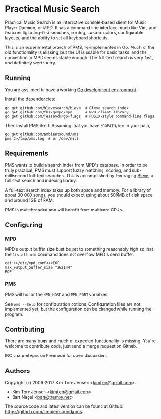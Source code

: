 # Practical Music Search

Practical Music Search is an interactive console-based client for Music Player Daemon, or MPD. It has a command line interface much like Vim, and features lightning-fast searches, sorting, custom colors, configurable layouts, and the ability to set all keyboard shortcuts.

This is an experimental branch of PMS, re-implemented in Go. Much of the old functionality is missing, but the UI is usable for basic tasks. and the connection to MPD seems stable enough. The full-text search is very fast, and definitely worth a try.


## Running

You are assumed to have a working [Go development environment](https://golang.org/doc/install).

Install the dependencies:

```
go get github.com/blevesearch/bleve  # Bleve search index
go get github.com/fhs/gompd/mpd      # MPD client library
go get github.com/jessevdk/go-flags  # POSIX-style command-line flags
```

Then install PMS itself. Assuming that you have `$GOPATH/bin` in your path,

```
go get github.com/ambientsound/pms
pms 2>/tmp/pms.log  # or /dev/null
```


## Requirements

PMS wants to build a search index from MPD's database. In order to be truly practical, PMS must support fuzzy matching, scoring, and sub-millisecond full-text searches. This is accomplished by leveraging [Bleve](https://github.com/blevesearch/bleve), a full-text search and indexing library.

A full-text search index takes up both space and memory. For a library of about 30 000 songs, you should expect using about 500MB of disk space and around 1GB of RAM.

PMS is multithreaded and will benefit from multicore CPUs.


## Configuring

### MPD

MPD's output buffer size bust be set to something reasonably high so that the `listallinfo` command does not overflow MPD's send buffer.

```
cat >>/etc/mpd.conf<<<EOF
max_output_buffer_size "262144"
EOF
```

### PMS

PMS will honor the `MPD_HOST` and `MPD_PORT` variables.

See `pms --help` for configuration options. Configuration files are not implemented yet, but the configuration can be changed while running the program.


## Contributing

There are many bugs and much of expected functionality is missing. You're welcome to contribute code, just send a merge request on Github.

IRC channel `#pms` on Freenode for open discussion.


## Authors

Copyright (c) 2006-2017 Kim Tore Jensen <<kimtjen@gmail.com>>.

* Kim Tore Jensen <<kimtjen@gmail.com>>
* Bart Nagel <<bart@tremby.net>>

The source code and latest version can be found at Github:
<https://github.com/ambientsound/pms>.
